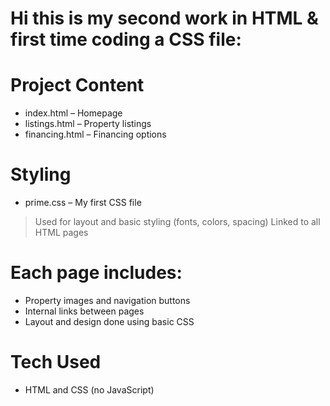 # Hi this is my second work in HTML & first time coding a CSS file:

# Project Content
- index.html – Homepage
- listings.html – Property listings
- financing.html – Financing options

# Styling
- prime.css – My first CSS file
> Used for layout and basic styling (fonts, colors, spacing)
> Linked to all HTML pages

# Each page includes:
- Property images and navigation buttons
- Internal links between pages
- Layout and design done using basic CSS

# Tech Used
- HTML and CSS (no JavaScript)
